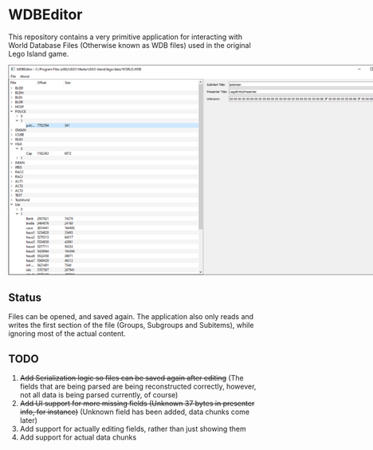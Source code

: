 # WDBEditor

This repository contains a very primitive application for interacting with World Database Files (Otherwise known as WDB files) used in the original Lego Island game.

<img src="res/img/Screenshot.png" style="max-width: 768px;" alt="A screenshot of the application."/>

## Status

Files can be opened, and saved again. The application also only reads and writes the first section of the file (Groups, Subgroups and Subitems), while ignoring most of the actual content.

## TODO
1. ~~Add Serialization logic so files can be saved again after editing~~ (The fields that are being parsed are being reconstructed correctly, however, not all data is being parsed currently, of course)
2. ~~Add UI support for more missing fields (Unknown 37 bytes in presenter info, for instance)~~ (Unknown field has been added, data chunks come later)
3. Add support for actually editing fields, rather than just showing them
4. Add support for actual data chunks
